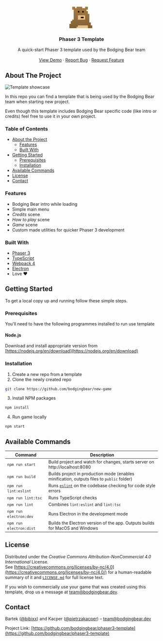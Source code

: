 <!-- PROJECT LOGO -->
<p align="center">
  <a href="https://github.com/bodgingbear/phaser3-template">
    <img src="assets/images/readme/logo_transparent.png" alt="Bodging Bear" width="80" height="80">
  </a>

  <h3 align="center">Phaser 3 Template</h3>

  <p align="center">
    A quick-start Phaser 3 template used by the Bodging Bear team
    <br />
    <br />
    <a href="https://phaser3-template.bodgingbear.dev/">View Demo</a>
    ·
    <a href="https://github.com/bodgingbear/phaser3-template/issues">Report Bug</a>
    ·
    <a href="https://github.com/bodgingbear/phaser3-template/issues">Request Feature</a>
  </p>
</p>



<!-- ABOUT THE PROJECT -->
## About The Project

![Template showcase](assets/images/readme/intro.gif)

In this repo you can find a template that is being used by the Bodging Bear team when starting new project.

Even though this template includes Bodging Bear specific code (like intro or credits) feel free to use it in your own project.

<!-- TABLE OF CONTENTS -->
### Table of Contents

* [About the Project](#about-the-project)
  * [Features](#features)
  * [Built With](#built-with)
* [Getting Started](#getting-started)
  * [Prerequisites](#prerequisites)
  * [Installation](#installation)
* [Available Commands](#available-commands)
* [License](#license)
* [Contact](#contact)

### Features
* Bodging Bear intro while loading
* Simple main menu
* _Credits_ scene
* _How to play_ scene
* _Game_ scene
* Custom made utilities for quicker Phaser 3 development

### Built With

* [Phaser 3](https://phaser.io/)
* [TypeScript](https://www.typescriptlang.org/)
* [Webpack 4](https://webpack.js.org/)
* [Electron](https://www.electronjs.org/)
* Love ❤️



<!-- GETTING STARTED -->
## Getting Started

To get a local copy up and running follow these simple steps.

### Prerequisites

You'll need to have the following programmes installed to run use template

#### Node.js
Download and install appropriate version from [https://nodejs.org/en/download](https://nodejs.org/en/download)

### Installation

1. Create a new repo from a template
2. Clone the newly created repo
```sh
git clone https://github.com/bodgingbear/new-game
```
3. Install NPM packages
```sh
npm install
```
4. Run game locally
```sh
npm start
```


<!-- USAGE EXAMPLES -->
## Available Commands

| Command | Description |
|---------|-------------|
| `npm run start` | Build project and watch for changes, starts server on http://localhost:8080 |
| `npm run build` | Builds project in production mode (enables minification, outputs files to `public` folder) |
| `npm run lint:eslint` | Runs [`eslint`](https://eslint.org/) on the codebase checking for code style errors |
| `npm run lint:tsc` | Runs TypeScript checks |
| `npm run lint` | Combines `lint:eslint` and `lint:tsc` |
| `npm run electron:dev` | Runs Electron in the development mode |
| `npm run electron:dist` | Builds the Electron version of the app. Outputs builds for MacOS and Windows |



<!-- LICENSE -->
## License

Distributed under the _Creative Commons Attribution-NonCommercial 4.0 International_ License.\
See [https://creativecommons.org/licenses/by-nc/4.0](https://creativecommons.org/licenses/by-nc/4.0/) for a human-readable summary of it and [`LICENSE.md`](./LICENSE.md) for full license text.

If you wish to commercially use your game that was created using this template, drop us a message at [team@bodgingbear.dev](mailto:team@bodgingbear.dev).


<!-- CONTACT -->
## Contact

Bartek ([@bibixx](https://twitter.com/bibix1999)) and Kacper ([@pietrzakacper](https://twitter.com/pietrzakacper)) – [team@bodgingbear.dev](mailto:team@bodgingbear.dev)

Project Link: [https://github.com/bodgingbear/phaser3-template](https://github.com/bodgingbear/phaser3-template)
